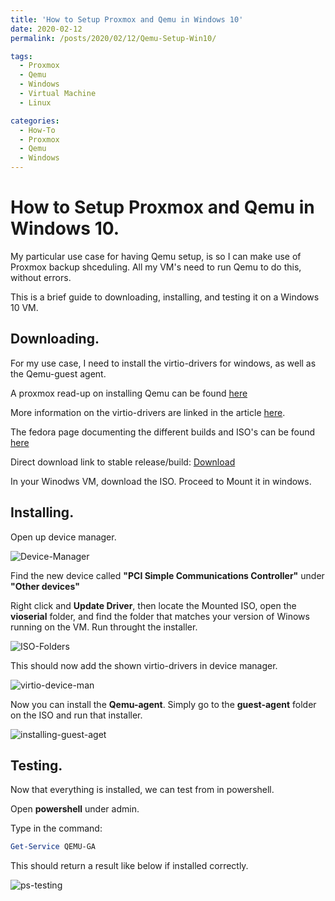 ```yaml
---
title: 'How to Setup Proxmox and Qemu in Windows 10'
date: 2020-02-12
permalink: /posts/2020/02/12/Qemu-Setup-Win10/

tags:
  - Proxmox
  - Qemu
  - Windows
  - Virtual Machine
  - Linux

categories:
  - How-To
  - Proxmox
  - Qemu
  - Windows
---
```


# How to Setup Proxmox and Qemu in Windows 10.

My particular use case for having Qemu setup, is so I can make use of Proxmox backup shceduling.
All my VM's need to run Qemu to do this, without errors.

This is a brief guide to downloading, installing, and testing it on a Windows 10 VM.

## Downloading.

For my use case, I need to install the virtio-drivers for windows, as well as the Qemu-guest agent.

A proxmox read-up on installing Qemu can be found [here](https://pve.proxmox.com/wiki/Qemu-guest-agent)

More information on the virtio-drivers are linked in the article [here](https://pve.proxmox.com/wiki/Windows_VirtIO_Drivers).

The fedora page documenting the different builds and ISO's can be found [here](https://docs.fedoraproject.org/en-US/quick-docs/creating-windows-virtual-machines-using-virtio-drivers/index.html)

Direct download link to stable release/build:
[Download](https://fedorapeople.org/groups/virt/virtio-win/direct-downloads/stable-virtio/virtio-win.iso)

In your Winodws VM, download the ISO.
Proceed to Mount it in windows.

## Installing.

Open up device manager. 

![Device-Manager](/images/Screen-vioserial-device-manager.png)

Find the new device called **"PCI Simple Communications Controller"** under **"Other devices"**

Right click and **Update Driver**, then locate the Mounted ISO, open the **vioserial** folder, and find the folder that matches your version of Winows running on the VM. Run throught the installer.

![ISO-Folders](/images/Screen-vioserial-driver.png)

This should now add the shown virtio-drivers in device manager.

![virtio-device-man](/images/Virtio-drivers_devicem_installed.png)

Now you can install the **Qemu-agent**. Simply go to the **guest-agent** folder on the ISO and run that installer.

![installing-guest-aget](/images/installing-guest-agnet.png)

## Testing.

Now that everything is installed, we can test from in powershell.

Open **powershell** under admin.

Type in the command:

``` powershell
Get-Service QEMU-GA
```

This should return a result like below if installed correctly.

![ps-testing](/images/Qemu-Agent_windows_test.png)